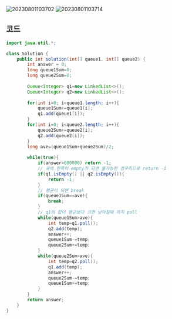 ![20230801103702](https://github.com/Morning-Algorithm-Study-2023/Algorithm/assets/121210456/9d23f9ae-b67f-4566-9c71-9c0d5152cd2d)
![20230801103714](https://github.com/Morning-Algorithm-Study-2023/Algorithm/assets/121210456/a4f7a003-ede3-4e72-bb89-23b8e6dfdb3c)

## 코드
```java
import java.util.*;

class Solution {
    public int solution(int[] queue1, int[] queue2) {
        int answer = 0;
        long queue1Sum=0;
        long queue2Sum=0;
        
        Queue<Integer> q1=new LinkedList<>();
        Queue<Integer> q2=new LinkedList<>();
        
        for(int i=0; i<queue1.length; i++){
            queue1Sum+=queue1[i];
            q1.add(queue1[i]);
        }
        for(int i=0; i<queue2.length; i++){
            queue2Sum+=queue2[i];
            q2.add(queue2[i]);
        }
        long ave=(queue1Sum+queue2Sum)/2;
        
        while(true){
            if(answer>600000) return -1;
            // 큐의 한쪽이 empty가 되면 불가능한 경우이므로 return -1
            if(q1.isEmpty() || q2.isEmpty()){
                return -1;
            }
            // 평균이 되면 break
            if(queue1Sum==ave){
                break;
            }
            // q1의 합이 평균보다 크면 낮아질때 까지 poll
            while(queue1Sum>ave){
                int temp=q1.poll();
                q2.add(temp);
                answer++;
                queue1Sum-=temp;
                queue2Sum+=temp;
            }
            while(queue2Sum>ave){
                int temp=q2.poll();
                q1.add(temp);
                answer++;
                queue2Sum-=temp;
                queue1Sum+=temp;
            }
        }
        return answer;
    }
}
```
